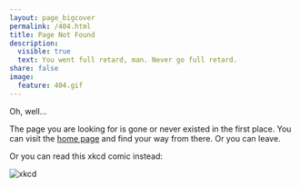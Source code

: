 ```yaml
---
layout: page_bigcover
permalink: /404.html
title: Page Not Found
description:
  visible: true
  text: You went full retard, man. Never go full retard.
share: false
image:
  feature: 404.gif
---
```


Oh, well...

The page you are looking for is gone or never existed in the first place.
You can visit the [home page](/) and find your way from there. Or you can leave.

Or you can read this xkcd comic instead:

![xkcd](https://imgs.xkcd.com/comics/real_programmers.png)
